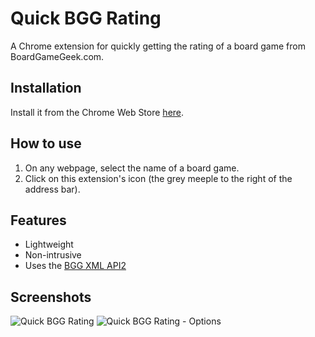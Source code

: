 Quick BGG Rating
================

A Chrome extension for quickly getting the rating of a board game from BoardGameGeek.com.

Installation
------------

Install it from the Chrome Web Store [here](https://chrome.google.com/webstore/detail/quick-bgg-rating/nganmciekgocjldlblecnnfheffpennb).

How to use
----------

1. On any webpage, select the name of a board game.
2. Click on this extension's icon (the grey meeple to the right of the address bar).

Features
--------

* Lightweight
* Non-intrusive
* Uses the [BGG XML API2](https://boardgamegeek.com/wiki/page/BGG_XML_API2)

Screenshots
-----------

![Quick BGG Rating](https://raw.githubusercontent.com/ssilva/bgg-chrome-extension/master/dist/screenshot-01.png "Quick BGG Rating")
![Quick BGG Rating - Options](https://raw.githubusercontent.com/ssilva/bgg-chrome-extension/master/dist/screenshot-02.png "Quick BGG Rating - Options")